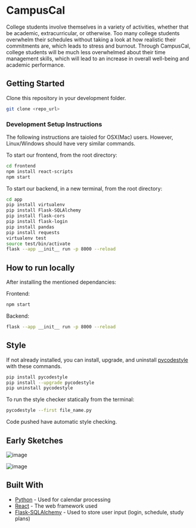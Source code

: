 # CampusCal

College students involve themselves in a variety of activities, whether that be academic, extracurricular, or otherwise. Too many college students overwhelm their schedules without taking a look at how realistic their commitments are, which leads to stress and burnout. Through CampusCal, college students will be much less overwhelmed about their time management skills, which will lead to an increase in overall well-being and academic performance. 
## Getting Started
Clone this repository in your development folder.
```bash
git clone <repo_url> 
```
### Development Setup Instructions
The following instructions are taioled for OSX(Mac) users. However, Linux/Windows should have very similar commands.  

To start our frontend, from the root directory:

```bash
cd frontend
npm install react-scripts
npm start
```
To start our backend, in a new terminal, from the root directory:

```bash
cd app
pip install virtualenv
pip install Flask-SQLAlchemy
pip install flask-cors
pip install flask-login
pip install pandas
pip install requests
virtualenv test
source test/bin/activate
flask --app __init__ run -p 8000 --reload
```
## How to run locally

After installing the mentioned dependancies:

Frontend:
```bash
npm start
```

Backend:
```bash
flask --app __init__ run -p 8000 --reload
```

## Style
If not already installed, you can install, upgrade, and uninstall [pycodestyle](https://pypi.org/project/pycodestyle/) with these commands. 

```bash
pip install pycodestyle
pip install --upgrade pycodestyle
pip uninstall pycodestyle
```

To run the style checker statically from the terminal:

```bash
pycodestyle --first file_name.py
```

Code pushed have automatic style checking. 

## Early Sketches

![image](https://github.com/ahmadbasyouni10/CampusCal/assets/120362910/593fcbbf-3bac-41e3-a734-435e4f381983)

![image](https://github.com/ahmadbasyouni10/CampusCal/assets/120362910/69b4485f-7b24-4b44-a767-0ecb827fce54)

## Built With

* [Python](https://www.python.org/doc/) - Used for calendar processing
* [React](https://react.dev/) - The web framework used
* [Flask-SQLAlchemy](https://flask-sqlalchemy.palletsprojects.com/en/3.1.x/) - Used to store user input (login, schedule, study plans)
